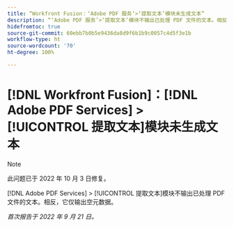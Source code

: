 ```yaml
---
title: “Workfront Fusion：‘Adobe PDF 服务’>‘提取文本’模块未生成文本”
description: “‘Adobe PDF 服务’>‘提取文本’模块不输出已处理 PDF 文件的文本。相反，它仅输出空元数据。”
hidefromtoc: true
source-git-commit: 60ebb7b0b5e9436da8d9f6b1b9c0057c4d5f3e1b
workflow-type: ht
source-wordcount: '70'
ht-degree: 100%

---
```



# [!DNL Workfront Fusion]：[!DNL Adobe PDF Services] > [!UICONTROL 提取文本]模块未生成文本

>[!NOTE]
>
>此问题已于 2022 年 10 月 3 日修复。

[!DNL Adobe PDF Services] > [!UICONTROL 提取文本]模块不输出已处理 PDF 文件的文本。相反，它仅输出空元数据。

_首次报告于 2022 年 9 月 21 日。_

